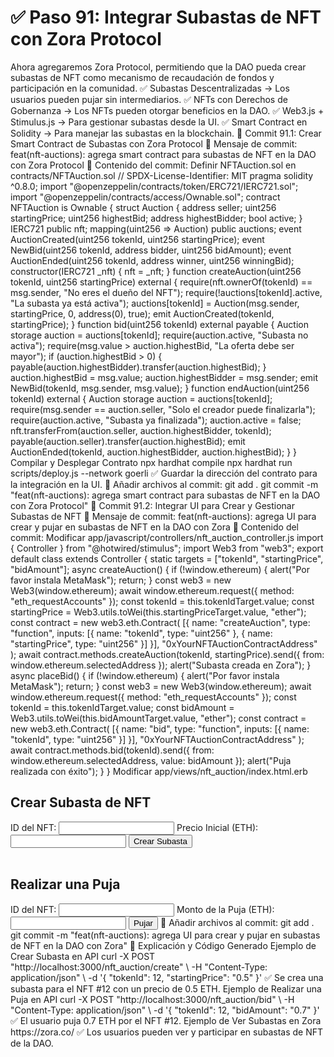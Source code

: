 # ✅ Paso 91: Integrar Subastas de NFT con Zora Protocol

Ahora agregaremos Zora Protocol, permitiendo que la DAO pueda crear subastas de NFT como mecanismo de recaudación de fondos y participación en la comunidad.
✅ Subastas Descentralizadas → Los usuarios pueden pujar sin intermediarios.
✅ NFTs con Derechos de Gobernanza → Los NFTs pueden otorgar beneficios en la DAO.
✅ Web3.js + Stimulus.js → Para gestionar subastas desde la UI.
✅ Smart Contract en Solidity → Para manejar las subastas en la blockchain.
📌 Commit 91.1: Crear Smart Contract de Subastas con Zora Protocol
🔹 Mensaje de commit:
feat(nft-auctions): agrega smart contract para subastas de NFT en la DAO con Zora Protocol
🔹 Contenido del commit:
Definir NFTAuction.sol en contracts/NFTAuction.sol
// SPDX-License-Identifier: MIT
pragma solidity ^0.8.0;
import "@openzeppelin/contracts/token/ERC721/IERC721.sol";
import "@openzeppelin/contracts/access/Ownable.sol";
contract NFTAuction is Ownable {
    struct Auction {
        address seller;
        uint256 startingPrice;
        uint256 highestBid;
        address highestBidder;
        bool active;
    }
    IERC721 public nft;
    mapping(uint256 => Auction) public auctions;
    event AuctionCreated(uint256 tokenId, uint256 startingPrice);
    event NewBid(uint256 tokenId, address bidder, uint256 bidAmount);
    event AuctionEnded(uint256 tokenId, address winner, uint256 winningBid);
    constructor(IERC721 _nft) {
        nft = _nft;
    }
    function createAuction(uint256 tokenId, uint256 startingPrice) external {
        require(nft.ownerOf(tokenId) == msg.sender, "No eres el dueño del NFT");
        require(!auctions[tokenId].active, "La subasta ya está activa");
        auctions[tokenId] = Auction(msg.sender, startingPrice, 0, address(0), true);
        emit AuctionCreated(tokenId, startingPrice);
    }
    function bid(uint256 tokenId) external payable {
        Auction storage auction = auctions[tokenId];
        require(auction.active, "Subasta no activa");
        require(msg.value > auction.highestBid, "La oferta debe ser mayor");
        if (auction.highestBid > 0) {
            payable(auction.highestBidder).transfer(auction.highestBid);
        }
        auction.highestBid = msg.value;
        auction.highestBidder = msg.sender;
        emit NewBid(tokenId, msg.sender, msg.value);
    }
    function endAuction(uint256 tokenId) external {
        Auction storage auction = auctions[tokenId];
        require(msg.sender == auction.seller, "Solo el creador puede finalizarla");
        require(auction.active, "Subasta ya finalizada");
        auction.active = false;
        nft.transferFrom(auction.seller, auction.highestBidder, tokenId);
        payable(auction.seller).transfer(auction.highestBid);
        emit AuctionEnded(tokenId, auction.highestBidder, auction.highestBid);
    }
}
Compilar y Desplegar Contrato
npx hardhat compile
npx hardhat run scripts/deploy.js --network goerli
✅ Guardar la dirección del contrato para la integración en la UI.
🔹 Añadir archivos al commit:
git add .
git commit -m "feat(nft-auctions): agrega smart contract para subastas de NFT en la DAO con Zora Protocol"
📌 Commit 91.2: Integrar UI para Crear y Gestionar Subastas de NFT
🔹 Mensaje de commit:
feat(nft-auctions): agrega UI para crear y pujar en subastas de NFT en la DAO con Zora
🔹 Contenido del commit:
Modificar app/javascript/controllers/nft_auction_controller.js
import { Controller } from "@hotwired/stimulus";
import Web3 from "web3";
export default class extends Controller {
  static targets = ["tokenId", "startingPrice", "bidAmount"];
  async createAuction() {
    if (!window.ethereum) {
      alert("Por favor instala MetaMask");
      return;
    }
    const web3 = new Web3(window.ethereum);
    await window.ethereum.request({ method: "eth_requestAccounts" });
    const tokenId = this.tokenIdTarget.value;
    const startingPrice = Web3.utils.toWei(this.startingPriceTarget.value, "ether");
    const contract = new web3.eth.Contract(
      [{ name: "createAuction", type: "function", inputs: [{ name: "tokenId", type: "uint256" }, { name: "startingPrice", type: "uint256" }] }],
      "0xYourNFTAuctionContractAddress"
    );
    await contract.methods.createAuction(tokenId, startingPrice).send({ from: window.ethereum.selectedAddress });
    alert("Subasta creada en Zora");
  }
  async placeBid() {
    if (!window.ethereum) {
      alert("Por favor instala MetaMask");
      return;
    }
    const web3 = new Web3(window.ethereum);
    await window.ethereum.request({ method: "eth_requestAccounts" });
    const tokenId = this.tokenIdTarget.value;
    const bidAmount = Web3.utils.toWei(this.bidAmountTarget.value, "ether");
    const contract = new web3.eth.Contract(
      [{ name: "bid", type: "function", inputs: [{ name: "tokenId", type: "uint256" }] }],
      "0xYourNFTAuctionContractAddress"
    );
    await contract.methods.bid(tokenId).send({ from: window.ethereum.selectedAddress, value: bidAmount });
    alert("Puja realizada con éxito");
  }
}
Modificar app/views/nft_auction/index.html.erb
<h2>Crear Subasta de NFT</h2>
<label>ID del NFT:</label>
<input type="text" data-nft-auction-target="tokenId">
<label>Precio Inicial (ETH):</label>
<input type="text" data-nft-auction-target="startingPrice">
<button data-controller="nft-auction" data-action="click->nft-auction#createAuction">
  Crear Subasta
</button>
<br><br>
<h2>Realizar una Puja</h2>
<label>ID del NFT:</label>
<input type="text" data-nft-auction-target="tokenId">
<label>Monto de la Puja (ETH):</label>
<input type="text" data-nft-auction-target="bidAmount">
<button data-controller="nft-auction" data-action="click->nft-auction#placeBid">
  Pujar
</button>
🔹 Añadir archivos al commit:
git add .
git commit -m "feat(nft-auctions): agrega UI para crear y pujar en subastas de NFT en la DAO con Zora"
📝 Explicación y Código Generado
Ejemplo de Crear Subasta en API
curl -X POST "http://localhost:3000/nft_auction/create" \
  -H "Content-Type: application/json" \
  -d '{ "tokenId": 12, "startingPrice": "0.5" }'
✅ Se crea una subasta para el NFT #12 con un precio de 0.5 ETH.
Ejemplo de Realizar una Puja en API
curl -X POST "http://localhost:3000/nft_auction/bid" \
  -H "Content-Type: application/json" \
  -d '{ "tokenId": 12, "bidAmount": "0.7" }'
✅ El usuario puja 0.7 ETH por el NFT #12.
Ejemplo de Ver Subastas en Zora
https://zora.co/
✅ Los usuarios pueden ver y participar en subastas de NFT de la DAO.
